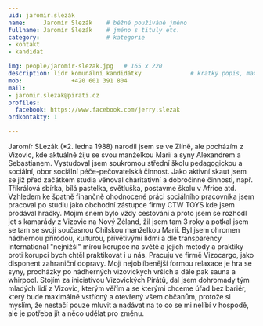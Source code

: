 ```yaml
---
uid: jaromír.slezák
name:     Jaromír Slezák  	# běžně používáné jméno
fullname: Jaromír Slezák  	# jméno s tituly etc.
category:                   # kategorie
- kontakt
- kandidat

img: people/jaromir-slezak.jpg   # 165 x 220
description: lídr komunální kandidátky          	# kratký popis, max 160 znaků
mob:			  +420 601 391 804
mail:
- jaromir.slezak@pirati.cz
profiles:
  facebook: https://www.facebook.com/jerry.slezak
ordkontakty: 1

---
```


Jaromír SLezák (*2. ledna 1988) narodil jsem se ve Zlíně, ale pocházím z Vizovic, kde aktuálně žiju se svou manželkou Marií a syny Alexandrem a Sebastianem. Vystudoval jsem soukromou střední školu pedagogickou a sociální, obor sociální péče-pečovatelská činnost. Jako aktivní skaut jsem se již před začátkem studia věnoval charitativní a dobročinné činnosti, např. Třikrálová sbírka, bílá pastelka, světluška, postavme školu v Africe atd. Vzhledem ke špatně finančně ohodnocené práci sociálního pracovníka jsem pracoval po studiu jako obchodní zástupce firmy CTW TOYS kde jsem prodával hračky. Mojím snem bylo vždy cestování a proto jsem se rozhodl jet s kamarády z Vizovic na Nový Zéland, žil jsem tam 3 roky a potkal jsem se tam se svojí současnou Chilskou manželkou Marií. Byl jsem ohromen nádhernou přírodou, kulturou, přívětivými lidmi a dle transparency international "nejnižší" mírou korupce na světě a jejich metody a praktiky proti korupci bych chtěl praktikovat i u nás. Pracuju ve firmě Vizocargo, jako disponent zahraniční dopravy. Mojí nejoblíbenější formou relaxace je hra se syny, procházky po nádherných vizovických vrších a dále pak sauna a whirpool. Stojím za iniciativou Vizovických Pirátů, dal jsem dohromady tým mladých lidí z Vizovic, kterým věřím a se kterými chceme úřad bez bariér, který bude maximálně vstřícný a otevřený všem občanům, protože si myslím, že nestačí pouze mluvit a nadávat na to co se mi nelíbí v hospodě, ale je potřeba jít a něco udělat pro změnu.
